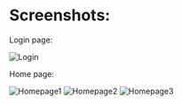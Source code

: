 <h1>Screenshots:</h1>
<p>Login page:</p>

![Login](../master/Screenshot4.png)

<p>Home page:</p>

![Homepage1](../master/Screenshot1.png)
![Homepage2](../master/Screenshot2.png)
![Homepage3](../master/Screenshot3.png)